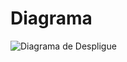 <h1>Diagrama</h1>


![Diagrama de Despligue](https://github.com/user-attachments/assets/c4dc8695-c033-4e58-b9d0-1218aaf7b23c)
